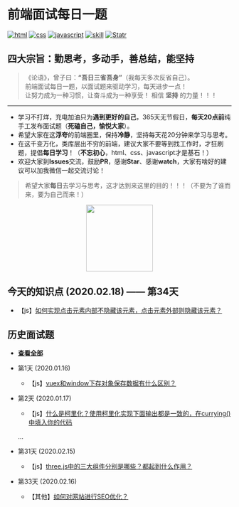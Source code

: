 # 前端面试每日一题

<p align="left">
  <a href="https://github.com/misty0304/day-interview/issues"><img src="https://img.shields.io/github/languages/top/badges/shields.svg?label=html" alt="html"></a>
  <a href="https://github.com/misty0304/day-interview/issues"><img src="https://img.shields.io/github/languages/top/badges/shields.svg?label=css" alt="css"></a>
<a href="https://github.com/misty0304/day-interview/issues"><img src="https://img.shields.io/github/languages/top/badges/shields.svg?label=javascript" alt="javascript"></a>
  <a href="https://github.com/misty0304/day-interview/issues"><img src="https://img.shields.io/github/languages/top/badges/shields.svg?label=skill" alt="skill"></a>
  <a href="https://github.com/misty0304/day-interview/stargazers"><img src="https://img.shields.io/redmine/plugin/stars/redmine_xlsx_format_issue_exporter.svg" alt="Statr"></a>
</p>

## 四大宗旨：勤思考，多动手，善总结，能坚持  

> 《论语》，曾子曰：**“吾日三省吾身”**（我每天多次反省自己）。  
> 前端面试每日一题，以面试题来驱动学习，每天进步一点！  
> 让努力成为一种习惯，让奋斗成为一种享受！
> 相信 **坚持** 的力量！！！

---
- 学习不打烊，充电加油只为**遇到更好的自己**，365天无节假日，**每天20点前**纯手工发布面试题（**死磕自己，愉悦大家**）。
- 希望大家在这**浮夸**的前端圈里，保持**冷静**，坚持每天花20分钟来学习与思考。
- 在这千变万化，类库层出不穷的前端，建议大家不要等到找工作时，才狂刷题，提倡**每日学习**！（**不忘初心**，html、css、javascript才是基石！）
- 欢迎大家到**Issues**交流，鼓励**PR**，感谢**Star**、感谢**watch**，大家有啥好的建议可以加我微信一起交流讨论！
> 希望大家**每日**去学习与思考，这才达到来这里的目的！！！（不要为了谁而来，要为自己而来！）

<p align="center">
  <img src="https://img.moredian.com/temporary/2020/1/16/18/4b9cd5cd2d1b4f799998d005a32a236b.jpg" width="150px">
</p>

## 今天的知识点 (2020.02.18) —— 第34天
- 【js】[如何实现点击元素内部不隐藏该元素，点击元素外部则隐藏该元素？](https://github.com/misty0304/day-interview/issues/34)

## 历史面试题
- **[查看全部](https://github.com/misty0304/day-interview/issues)**

- 第1天 (2020.01.16)
	- 【js】[vuex和window下存对象保存数据有什么区别？](https://github.com/misty0304/day-interview/issues/1)

- 第2天 (2020.01.17)
	- 【js】[什么是柯里化？使用柯里化实现下面输出都是一致的，在currying()中填入你的代码](https://github.com/misty0304/day-interview/issues/2)

	...


- 第31天 (2020.02.15)
	- 【js】[three.js中的三大组件分别是哪些？都起到什么作用？](https://github.com/misty0304/day-interview/issues/31)

- 第33天 (2020.02.16)
	- 【其他】[如何对网站进行SEO优化？](https://github.com/misty0304/day-interview/issues/33)
